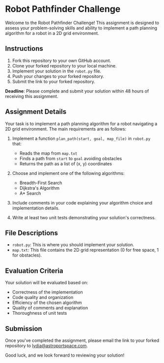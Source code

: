 # Robot Pathfinder Challenge

Welcome to the Robot Pathfinder Challenge! This assignment is designed to assess your problem-solving skills and ability to implement a path planning algorithm for a robot in a 2D grid environment.

## Instructions

1. Fork this repository to your own GitHub account.
2. Clone your forked repository to your local machine.
3. Implement your solution in the `robot.py` file.
4. Push your changes to your forked repository.
5. Submit the link to your forked repository.

**Deadline**: Please complete and submit your solution within 48 hours of receiving this assignment.

## Assignment Details

Your task is to implement a path planning algorithm for a robot navigating a 2D grid environment. The main requirements are as follows:

1. Implement a function `plan_path(start, goal, map_file)` in `robot.py` that:
   - Reads the map from `map.txt`
   - Finds a path from `start` to `goal` avoiding obstacles
   - Returns the path as a list of (x, y) coordinates

2. Choose and implement one of the following algorithms:
   - Breadth-First Search
   - Dijkstra's Algorithm
   - A* Search

3. Include comments in your code explaining your algorithm choice and implementation details.

4. Write at least two unit tests demonstrating your solution's correctness.

## File Descriptions

- `robot.py`: This is where you should implement your solution.
- `map.txt`: This file contains the 2D grid representation (0 for free space, 1 for obstacles).

## Evaluation Criteria

Your solution will be evaluated based on:
- Correctness of the implementation
- Code quality and organization
- Efficiency of the chosen algorithm
- Quality of comments and explanation
- Thoroughness of unit tests

## Submission

Once you've completed the assignment, please email the link to your forked repository to lydia@astroportspace.com.

Good luck, and we look forward to reviewing your solution!
